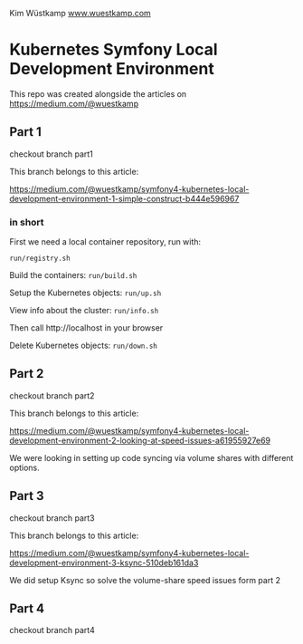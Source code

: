 Kim Wüstkamp
www.wuestkamp.com

# Kubernetes Symfony Local Development Environment
This repo was created alongside the articles on https://medium.com/@wuestkamp

## Part 1
checkout branch part1

This branch belongs to this article:

https://medium.com/@wuestkamp/symfony4-kubernetes-local-development-environment-1-simple-construct-b444e596967

### in short
First we need a local container repository, run with:

`run/registry.sh`

Build the containers: `run/build.sh`

Setup the Kubernetes objects: `run/up.sh`

View info about the cluster: `run/info.sh`

Then call http://localhost in your browser

Delete Kubernetes objects: `run/down.sh`

## Part 2
checkout branch part2

This branch belongs to this article:

https://medium.com/@wuestkamp/symfony4-kubernetes-local-development-environment-2-looking-at-speed-issues-a61955927e69

We were looking in setting up code syncing via volume shares with different options.

## Part 3
checkout branch part3

This branch belongs to this article:

https://medium.com/@wuestkamp/symfony4-kubernetes-local-development-environment-3-ksync-510deb161da3

We did setup Ksync so solve the volume-share speed issues form part 2

## Part 4
checkout branch part4
